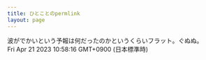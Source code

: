 ```yaml
---
title: ひとことのpermlink
layout: page
---
```

<div class="box" dt="1682042296164">
  波がでかいという予報は何だったのかというくらいフラット。ぐぬぬ。
  <div class="content is-small">Fri Apr 21 2023 10:58:16 GMT+0900 (日本標準時)</div>
</div>